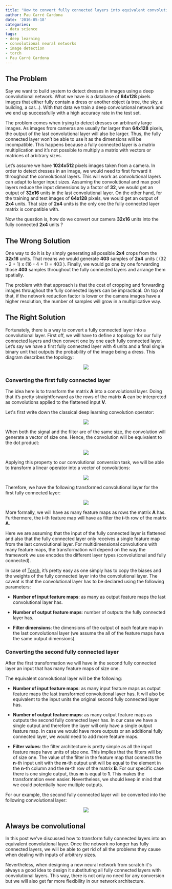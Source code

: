 ```yaml
---
title: "How to convert fully connected layers into equivalent convolutional ones"
author: Pau Carré Cardona
date: '2016-05-18'
categories: 
- data science
tags:
- deep learning
- convolutional neural networks
- image detection
- torch
- Pau Carré Cardona
---
```


## The Problem

Say we want to build system to detect dresses in images using a deep convolutional network. What we have is a database of **64x128** pixels images that either fully contain a dress or another object (a tree, the sky, a building, a car...). With that data we train a deep convolutional network and we end up successfully with a high accuracy rate in the test set.


The problem comes when trying to detect dresses on arbitrarily large images. As images from cameras are usually far larger than **64x128** pixels, the output of the last convolutional layer will also be larger. Thus, the fully connected layer won’t be able to use it as the dimensions will be incompatible. This happens because a fully connected layer is a matrix multiplication and it’s not possible to multiply a matrix with vectors or matrices of arbitrary sizes.

Let’s assume we have **1024x512** pixels images taken from a camera. In order to detect dresses in an image, we would need to first forward it throughout the convolutional layers. This will work as convolutional layers can adapt to larger input sizes. Assuming the convolutional and max pool layers reduce the input dimensions by a factor of **32**, we would get an output of **32x16** units in the last convolutional layer. On the other hand, for the training and test images of **64x128** pixels, we would get an output of **2x4** units. That size of **2x4** units is the only one the fully connected layer matrix is compatible with.

Now the question is, how do we convert our camera **32x16** units into the fully connected **2x4** units ?

## The Wrong Solution

One way to do it is by simply generating all possible **2x4** crops from the **32x16** units. That means we would generate **403** samples of **2x4** units ( (32 - 2 + 1) x (16 - 4 + 1) = 403 ). Finally, we would go one by one forwarding those **403** samples throughout the fully connected layers and arrange them spatially.

The problem with that approach is that the cost of cropping and forwarding images throughout the fully connected layers can be impractical. On top of that, if the network reduction factor is lower or the camera images have a higher resolution, the number of samples will grow in a multiplicative way.

## The Right Solution

Fortunately, there is a way to convert a fully connected layer into a convolutional layer.
First off, we will have to define a topology for our fully connected layers and then convert one by one each fully connected layer. Let’s say we have a first fully connected layer with **4** units and a final single binary unit that outputs the probability of the image being a dress.
This diagram describes the topology:

<p align="center">
  <img src="http://i.imgur.com/yclyo3S.png"/>
</p>


### Converting the first fully connected layer

The idea here is to transform the matrix **A** into a convolutional layer. Doing that it’s pretty straightforward as the rows of the matrix **A** can be interpreted as convolutions applied to the flattened input **V**.

Let's first write down the classical deep learning convolution operator:

<p align="center">
  <img src="http://i.imgur.com/HMmxG23.png"/>
</p>

When both the signal and the filter are of the same size, the convolution will generate a vector of size one. Hence, the convolution will be equivalent to the dot product:

<p align="center">
  <img src="https://i.imgur.com/o67Atee.png"/>
</p>

Applying this property to our convolutional conversion task, we will be able to transform a linear operator into a vector of convolutions:

<p align="center">
  <img src="http://i.imgur.com/sWGZaAX.png"/>
</p>

Therefore, we have the following transformed convolutional layer for the first fully connected layer:

<p align="center">
  <img src="http://i.imgur.com/gkM8T2p.png"/>
</p>

More formally, we will have as many feature maps as rows the matrix **A** has. Furthermore, the **i**-th feature map will have as filter the **i**-th row of the matrix **A**.

Here we are assuming that the input of the fully connected layer is flattened and also that the fully connected layer only receives a single feature map from the last convolutional layer. For multidimensional convolutions with many feature maps, the transformation will depend on the way the framework we use encodes the different layer types (convolutional and fully connected).

In case of [Torch](http://torch.ch/), it’s pretty easy as one simply has to copy the biases and the weights of the fully connected layer into the convolutional layer. The caveat is that the convolutional layer has to be declared using the following parameters:

* **Number of input feature maps**: as many as output feature maps the last convolutional layer has.

* **Number of output feature maps**: number of outputs the fully connected layer has.

* **Filter dimensions**: the dimensions of the output of each feature map in the last convolutional layer (we assume the all of the feature maps have the same output dimensions).



### Converting the second fully connected layer

After the first transformation we will have in the second fully connected layer an input that has many feature maps of size one.

The equivalent convolutional layer will be the following:


* **Number of input feature maps**: as many input feature maps as output feature maps the last transformed convolutional layer has. It will also be equivalent to the input units the original second fully connected layer has.

* **Number of output feature maps**: as many output feature maps as outputs the second fully connected layer has. In our case we have a single output and therefore the layer will only have a single output feature map. In case we would have more outputs or an additional fully connected layer, we would need to add more feature maps.

* **Filter values**: the filter architecture is pretty simple as all the input feature maps have units of size one. This implies that the filters will be of size one. The value of the filter in the feature map that connects the **n**-th input unit with the **m**-th output unit will be equal to the element in the **n**-th column and the **m**-th row of the matrix **B**.
For our specific case there is one single output, thus **m** is equal to **1**. This makes the transformation even easier. Nevertheless, we should keep in mind that we could potentially have multiple outputs.

For our example, the second fully connected layer will be converted into the following convolutional layer:

<p align="center">
  <img src="http://i.imgur.com/IdIV2rs.png"/>
</p>

## Always be convolutional
In this post we've discussed how to transform fully connected layers into an equivalent convolutional layer. Once the network no longer has fully connected layers, we will be able to get rid of all the problems they cause when dealing with inputs of arbitrary sizes.

Nevertheless, when designing a new neural network from scratch it's always a good idea to design it substituting all fully connected layers with convolutional layers. This way, there is not only no need for any conversion but we will also get far more flexibility in our network architecture.
